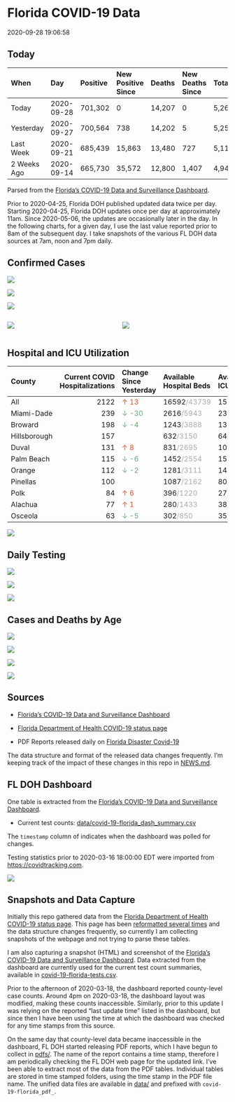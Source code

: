 Florida COVID-19 Data
================
2020-09-28 19:06:58

## Today

| When        | Day        | Positive | New Positive Since | Deaths | New Deaths Since | Total     |
| :---------- | :--------- | :------- | :----------------- | :----- | :--------------- | :-------- |
| Today       | 2020-09-28 | 701,302  | 0                  | 14,207 | 0                | 5,261,672 |
| Yesterday   | 2020-09-27 | 700,564  | 738                | 14,202 | 5                | 5,253,441 |
| Last Week   | 2020-09-21 | 685,439  | 15,863             | 13,480 | 727              | 5,113,260 |
| 2 Weeks Ago | 2020-09-14 | 665,730  | 35,572             | 12,800 | 1,407            | 4,941,008 |

Parsed from the [Florida’s COVID-19 Data and Surveillance
Dashboard](https://fdoh.maps.arcgis.com/apps/opsdashboard/index.html#/8d0de33f260d444c852a615dc7837c86).

Prior to 2020-04-25, Florida DOH published updated data twice per day.
Starting 2020-04-25, Florida DOH updates once per day at approximately
11am. Since 2020-05-06, the updates are occasionally later in the day.
In the following charts, for a given day, I use the last value reported
prior to 8am of the subsequent day. I take snapshots of the various FL
DOH data sources at 7am, noon and 7pm daily.

## Confirmed Cases

![](plots/covid-19-florida-daily-test-changes.png)

![](plots/covid-19-florida-deaths-by-day.png)

![](plots/covid-19-florida-county-top-6.png)

<div class="columns">

<div class="column is-full-mobile">

![](plots/covid-19-florida-testing.png)

</div>

<div class="column is-full-mobile">

![](plots/covid-19-florida-total-positive.png)

</div>

</div>

## Hospital and ICU Utilization

| County       | Current COVID Hospitalizations | Change Since Yesterday                    | Available Hospital Beds                      | Available ICU Beds                         |
| :----------- | -----------------------------: | :---------------------------------------- | :------------------------------------------- | :----------------------------------------- |
| All          |                           2122 | <span style="color: #EC4E20">↑ 13</span>  | 16592<span style="color: #aaa">/43739</span> | 1594<span style="color: #aaa">/4402</span> |
| Miami-Dade   |                            239 | <span style="color: #6BAA75">↓ -30</span> | 2616<span style="color: #aaa">/5943</span>   | 232<span style="color: #aaa">/713</span>   |
| Broward      |                            198 | <span style="color: #6BAA75">↓ -4</span>  | 1243<span style="color: #aaa">/3888</span>   | 136<span style="color: #aaa">/315</span>   |
| Hillsborough |                            157 |                                           | 632<span style="color: #aaa">/3150</span>    | 64<span style="color: #aaa">/315</span>    |
| Duval        |                            131 | <span style="color: #EC4E20">↑ 8</span>   | 831<span style="color: #aaa">/2695</span>    | 107<span style="color: #aaa">/319</span>   |
| Palm Beach   |                            115 | <span style="color: #6BAA75">↓ -6</span>  | 1452<span style="color: #aaa">/2554</span>   | 157<span style="color: #aaa">/247</span>   |
| Orange       |                            112 | <span style="color: #6BAA75">↓ -2</span>  | 1281<span style="color: #aaa">/3111</span>   | 144<span style="color: #aaa">/263</span>   |
| Pinellas     |                            100 |                                           | 1087<span style="color: #aaa">/2162</span>   | 80<span style="color: #aaa">/218</span>    |
| Polk         |                             84 | <span style="color: #EC4E20">↑ 6</span>   | 396<span style="color: #aaa">/1220</span>    | 27<span style="color: #aaa">/109</span>    |
| Alachua      |                             77 | <span style="color: #EC4E20">↑ 1</span>   | 280<span style="color: #aaa">/1433</span>    | 38<span style="color: #aaa">/270</span>    |
| Osceola      |                             63 | <span style="color: #6BAA75">↓ -5</span>  | 302<span style="color: #aaa">/850</span>     | 35<span style="color: #aaa">/88</span>     |

![](plots/covid-19-florida-icu-usage.png)

## Daily Testing

![](plots/covid-19-florida-tests-per-case.png)

<!-- ![](plots/covid-19-florida-change-new-cases.png) -->

![](plots/covid-19-florida-tests-percent-positive.png)

![](plots/covid-19-florida-test-and-case-growth.png)

## Cases and Deaths by Age

![](plots/covid-19-florida-weekly-events-by-age.png)

![](plots/covid-19-florida-age.png)

![](plots/covid-19-florida-age-deaths.png)

![](plots/covid-19-florida-age-sex.png)

## Sources

  - [Florida’s COVID-19 Data and Surveillance
    Dashboard](https://fdoh.maps.arcgis.com/apps/opsdashboard/index.html#/8d0de33f260d444c852a615dc7837c86)

  - [Florida Department of Health COVID-19 status
    page](http://www.floridahealth.gov/diseases-and-conditions/COVID-19/)

  - PDF Reports released daily on [Florida Disaster
    Covid-19](http://www.floridahealth.gov/diseases-and-conditions/COVID-19/)

The data structure and format of the released data changes frequently.
I’m keeping track of the impact of these changes in this repo in
[NEWS.md](NEWS.md).

## FL DOH Dashboard

One table is extracted from the [Florida’s COVID-19 Data and
Surveillance
Dashboard](https://fdoh.maps.arcgis.com/apps/opsdashboard/index.html#/8d0de33f260d444c852a615dc7837c86).

  - Current test counts:
    [data/covid-19-florida\_dash\_summary.csv](data/covid-19-florida_dash_summary.csv)

The `timestamp` column of indicates when the dashboard was polled for
changes.

Testing statistics prior to 2020-03-16 18:00:00 EDT were imported from
<https://covidtracking.com>.

![](screenshots/fodh_maps_arcgis_com__apps__opsdashboard.png)

## Snapshots and Data Capture

Initially this repo gathered data from the [Florida Department of Health
COVID-19 status
page](http://www.floridahealth.gov/diseases-and-conditions/COVID-19/).
This page has been [reformatted several
times](screenshots/floridahealth_gov__diseases-and-conditions__COVID-19.png)
and the data structure changes frequently, so currently I am collecting
snapshots of the webpage and not trying to parse these tables.

I am also capturing a snapshot (HTML) and screenshot of the [Florida’s
COVID-19 Data and Surveillance
Dashboard](https://fdoh.maps.arcgis.com/apps/opsdashboard/index.html#/8d0de33f260d444c852a615dc7837c86).
Data extracted from the dashboard are currently used for the current
test count summaries, available in
[covid-19-florida-tests.csv](covid-19-florida-tests.csv).

Prior to the afternoon of 2020-03-18, the dashboard reported
county-level case counts. Around 4pm on 2020-03-18, the dashboard layout
was modified, making these counts inaccessible. Similarly, prior to this
update I was relying on the reported “last update time” listed in the
dashboard, but since then I have been using the time at which the
dashboard was checked for any time stamps from this source.

On the same day that county-level data became inaccessible in the
dashboard, FL DOH started releasing PDF reports, which I have begun to
collect in [pdfs/](pdfs/). The name of the report contains a time stamp,
therefore I am periodically checking the FL DOH web page for the updated
link. I’ve been able to extract most of the data from the PDF tables.
Individual tables are stored in time stamped folders, using the time
stamp in the PDF file name. The unified data files are available in
[data/](data/) and prefixed with `covid-19-florida_pdf_`.
